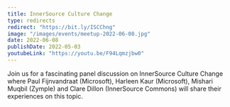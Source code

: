 ```yaml
---
title: InnerSource Culture Change
type: redirects
redirect: "https://bit.ly/ISCChng"
image: "/images/events/meetup-2022-06-08.jpg"
date: 2022-06-08
publishDate: 2022-05-03
youtubeLink: "https://youtu.be/F94Lqmzjbw0"
---
```


Join us for a fascinating panel discussion on InnerSource Culture Change where Paul Fijnvandraat (Microsoft), Harleen Kaur (Microsoft), Mishari Muqbil (Zymple) and Clare Dillon (InnerSource Commons) will share their experiences on this topic.